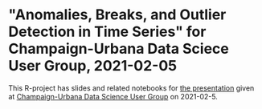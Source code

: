 # "Anomalies, Breaks, and Outlier Detection in Time Series" for Champaign-Urbana Data Sciece User Group, 2021-02-05

This R-project has slides and related notebooks for 
[the presentation](https://www.meetup.com/CU-DSUG/events/jgrrbpyccdbhb/)
given at
[Champaign-Urbana Data Science User Group](https://www.meetup.com/CU-DSUG)
on 2021-02-5.